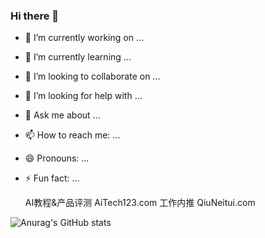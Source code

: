 ### Hi there 👋

- 🔭 I’m currently working on ...
- 🌱 I’m currently learning ...
- 👯 I’m looking to collaborate on ...
- 🤔 I’m looking for help with ...
- 💬 Ask me about ...
- 📫 How to reach me: ...
- 😄 Pronouns: ...
- ⚡ Fun fact: ...

  AI教程&产品评测 AiTech123.com
  工作内推 QiuNeitui.com

![Anurag's GitHub stats](https://github-readme-stats.vercel.app/api?username=bingyue&show_icons=true&theme=radical)
